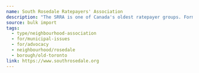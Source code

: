 ```yaml
---
name: South Rosedale Ratepayers' Association
description: "The SRRA is one of Canada's oldest ratepayer groups. Formally incorporated in 1931, the Association is committed to providing South Rosedale's residents with a strong voice relative to the area's unique position as one of Toronto's most desirable residential communities."
source: bulk import
tags:
  - type/neighbourhood-association
  - for/municipal-issues
  - for/advocacy
  - neighbourhood/rosedale
  - borough/old-toronto
link: https://www.southrosedale.org
---
```


<!-- Community added via bulk import -->
